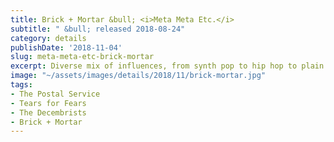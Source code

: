 ```yaml
---
title: Brick + Mortar &bull; <i>Meta Meta Etc.</i>
subtitle: " &bull; released 2018-08-24"
category: details
publishDate: '2018-11-04'
slug: meta-meta-etc-brick-mortar
excerpt: Diverse mix of influences, from synth pop to hip hop to plain old indie rock.
image: "~/assets/images/details/2018/11/brick-mortar.jpg"
tags:
- The Postal Service
- Tears for Fears
- The Decembrists
- Brick + Mortar
---
```


